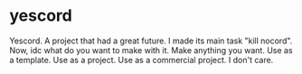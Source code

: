 # yescord
Yescord. A project that had a great future. I made its main task "kill nocord". Now, idc what do you want to make with it. Make anything you want. Use as a template. Use as a project. Use as a commercial project. I don't care.
